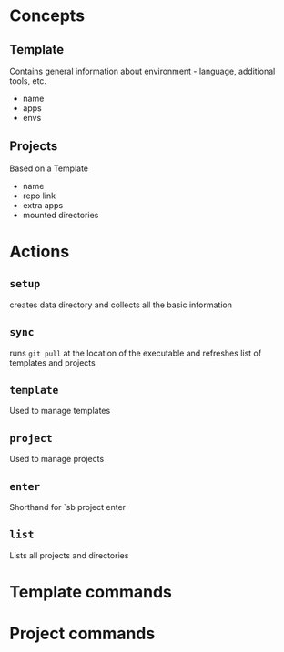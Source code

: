 # Concepts 

## Template

Contains general information about environment - language, additional tools, etc.

- name
- apps
- envs

## Projects

Based on a Template

- name
- repo link
- extra apps
- mounted directories

# Actions

## `setup`

creates data directory and collects all the basic information

## `sync`

runs `git pull` at the location of the executable and refreshes list of templates
and projects

## `template`

Used to manage templates

## `project`

Used to manage projects

## `enter`

Shorthand for `sb project enter <name>

## `list`

Lists all projects and directories

# Template commands

# Project commands

